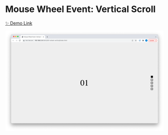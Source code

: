 # Mouse Wheel Event: Vertical Scroll

[✨ Demo Link](https://codepen.io/hyeonahc/full/LYzQGZq)

![Mouse Wheel: Vertical Scroll](../images/001-wheel-vertical.png)

